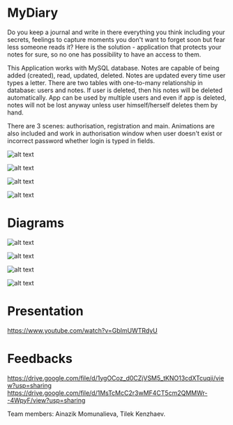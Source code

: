 # MyDiary


Do you keep a journal and write in there everything you think including your secrets, feelings to capture moments you don't want to forget soon but fear less someone reads it? Here is the solution - application that protects your notes for sure, so no one has possibility to have an access to them.

This Application works with MySQL database. Notes are capable of being added (created), read, updated, deleted. Notes are updated every time user types a letter.
There are two tables with one-to-many relationship in database: users and notes. If user is deleted, then his notes will be deleted automatically. App can be used by multiple users and even if app is deleted, notes will not be lost anyway unless user himself/herself deletes them by hand. 

There are 3 scenes: authorisation, registration and main. Animations are also included and work in authorisation window when user doesn't exist or incorrect password whether login is typed in fields.

![alt text](https://sun9-42.userapi.com/impg/8eS80Yl-7_r7NNkqlSZdO7K76K-9LFjqicDDVQ/RKPMJULvh54.jpg?size=2560x1600&quality=96&proxy=1&sign=ced3a8f39c896888a4230cda6102d06b&type=album)

![alt text](https://sun9-44.userapi.com/impg/_xs2e2RX0WYkvwgQg32WFRtI04f6m4m8boaqVg/e5VrHnFeBfk.jpg?size=2560x1600&quality=96&proxy=1&sign=b34ef6d16dcbabc89a777d227a13b3c6&type=album)



![alt text](https://sun9-56.userapi.com/impg/exEiRp8kDVJU5tSGUo4qnd_BKUjngL6G_CirJw/YgxnOmy_3OI.jpg?size=2560x1600&quality=96&proxy=1&sign=1a7dac3e5eb9b2c92d44e14df015cf2d&type=album)



![alt text](https://sun9-15.userapi.com/impg/AR0ciQaBCL6tJt0ZaKce3yEfKjkgsKX_96-_CA/9l3SeFDtQ0A.jpg?size=2560x1600&quality=96&proxy=1&sign=a7f6ce409d8beeed9fea534db03ae9a7&type=album)

# Diagrams
![alt text](https://sun9-72.userapi.com/impg/Xz4UajRs7sHjqsAo-bvsX3Fa5Tv6xoqdYCOvPQ/S4VXWLWwInk.jpg?size=1840x1458&quality=96&proxy=1&sign=f5d170d52b144b0b7d7c9caa708349b8&type=album)


![alt text](https://sun9-55.userapi.com/impg/-Hvum3l4cTR340wopmQie74xjPISjiy2JpgaiA/8g4V89Vjs3M.jpg?size=948x584&quality=96&proxy=1&sign=32bd18d8a0a777d0001a5b4075d37da6&type=album)


![alt text](https://sun9-56.userapi.com/impg/7BZ6XLYhJCrsS5rUwcqxfjDUqh0e-ioO2oMkbQ/MQAsc5XzGo0.jpg?size=2560x672&quality=96&proxy=1&sign=7f0e41036d4ce3aa137a4af537fb228f&type=album)


![alt text](https://sun9-25.userapi.com/impg/xnXU-gnaO8kJGK692yaHV_6lskty91ijMFdx9Q/OmJqckVryAM.jpg?size=2560x670&quality=96&proxy=1&sign=f11488c4004d6fb7fad75ce6d5d1c8f1&type=album)

# Presentation
https://www.youtube.com/watch?v=GbImUWTRdyU

# Feedbacks
https://drive.google.com/file/d/1ygOCoz_d0CZjVSM5_tKNO13cdXTcuqji/view?usp=sharing
https://drive.google.com/file/d/1MsTcMcC2r3wMF4CT5cm2QMMWr--4WpyF/view?usp=sharing

Team members:
Ainazik Momunalieva,
Tilek Kenzhaev.
